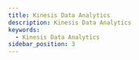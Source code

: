 ```yaml
---
title: Kinesis Data Analytics
description: Kinesis Data Analytics
keywords:
  - Kinesis Data Analytics
sidebar_position: 3
---
```


